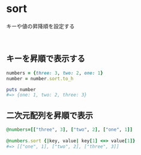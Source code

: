 # sort
  
キーや値の昇降順を設定する
  
<br>

## キーを昇順で表示する
```rb
numbers = {three: 3, two: 2, one: 1}
number = number.sort.to_h

puts number
#=> {one: 1, two: 2, three: 3}
```
  
## 二次元配列を昇順で表示
```rb
@numbers=[["three", 3], ["two", 2], ["one", 1]]
  
@numbers.sort {|key, value| key[1] <=> value[1]}
#=> [["one", 1], ["two", 2], ["three", 3]]
```
